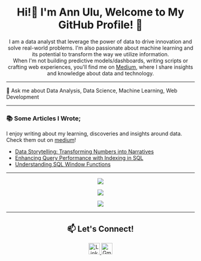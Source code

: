<h1 align="center"> Hi!👋 I'm Ann Ulu, Welcome to My GitHub Profile! 💫 </h1>

<p align="center"> I am a data analyst that leverage the power of data to drive innovation and solve real-world problems. I'm also passionate about machine learning and its potential to transform the way we utilize information. <br>When I'm not building predictive models/dashboards, writing scripts or crafting web experiences, you'll find me on <a href="https://medium.com/@annulu">Medium</a>, where I share insights and knowledge about data and technology.
 </p>
<hr>
💬 Ask me about Data Analysis, Data Science, Machine Learning, Web Development
<hr>

### 📚 Some Articles I Wrote;
I enjoy writing about my learning, discoveries and insights around data. Check them out on [medium](https://medium.com/@annulu)!<br>
<ul>
 <li><a href="https://medium.com/@annulu/data-storytelling-transforming-numbers-into-narratives-557ee150cb2d">Data Storytelling: Transforming Numbers into Narratives </a></li>
  <li><a href="https://medium.com/@annulu/enhancing-query-performance-with-indexing-in-sql-2810caeefd83">Enhancing Query Performance with Indexing in SQL</a></li>
  <li><a href="https://medium.com/@annulu/understanding-sql-window-functions-83e58cb51577">Understanding SQL Window Functions</a></li>
</ul>
<hr>
<p align="center">
  <img src="https://github-readme-stats.vercel.app/api/top-langs/?username=ann-ulu&hide_progress=true" /></p>
 <p align="center">
    <a href="https://git.io/streak-stats"><img src="https://streak-stats.demolab.com?user=ann-ulu"/></a>
</p>
<p align="center">
<img src="https://komarev.com/ghpvc/?username=ann-ulu&color=ff69b4"/>
</p>
<hr>
<h2 align="center">📫 Let's Connect! </h2>
<p align="center">
  <a href="https://www.linkedin.com/in/annulu/">
    <img src="https://simpleicons.org/icons/linkedin.svg" alt="LinkedIn" height="30" width="30" />
  </a>
  <a href="mailto:your-uluoluchi@gmail.com">
    <img src="https://simpleicons.org/icons/gmail.svg" alt="Gmail" height="30" width="30" />
  </a>
</p>


